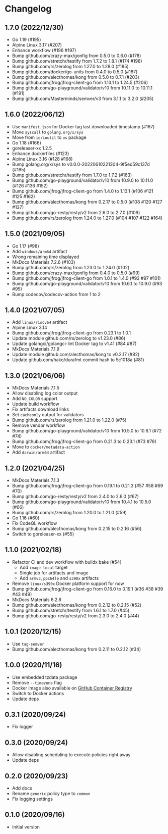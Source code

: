 # Changelog

## 1.7.0 (2022/12/30)

* Go 1.19 (#195)
* Alpine Linux 3.17 (#207)
* Enhance workflow (#196 #197)
* Bump github.com/crazy-max/gonfig from 0.5.0 to 0.6.0 (#178)
* Bump github.com/stretchr/testify from 1.7.2 to 1.8.1 (#174 #198)
* Bump github.com/rs/zerolog from 1.27.0 to 1.28.0 (#185)
* Bump github.com/docker/go-units from 0.4.0 to 0.5.0 (#187)
* Bump github.com/alecthomas/kong from 0.5.0 to 0.7.1 (#203)
* Bump github.com/jfrog/jfrog-client-go from 1.13.1 to 1.24.5 (#206)
* Bump github.com/go-playground/validator/v10 from 10.11.0 to 10.11.1 (#191)
* Bump github.com/Masterminds/semver/v3 from 3.1.1 to 3.2.0 (#205)

## 1.6.0 (2022/06/12)

* Use `manifest.json` for Docker tag last downloaded timestamp (#167)
* Move `syscall` to `golang.org/x/sys`
* Move from `io/ioutil` to `os` package
* Go 1.18 (#166)
* goreleaser-xx 1.2.5
* Enhance dockerfiles (#123)
* Alpine Linux 3.16 (#128 #168)
* Bump golang.org/x/sys to v0.0.0-20220610221304-9f5ed59c137d (#165)
* Bump github.com/stretchr/testify from 1.7.0 to 1.7.2 (#163)
* Bump github.com/go-playground/validator/v10 from 10.9.0 to 10.11.0 (#126 #136 #152)
* Bump github.com/jfrog/jfrog-client-go from 1.4.0 to 1.13.1 (#106 #121 #125 #162)
* Bump github.com/alecthomas/kong from 0.2.17 to 0.5.0 (#108 #120 #127 #137)
* Bump github.com/go-resty/resty/v2 from 2.6.0 to 2.7.0 (#109)
* Bump github.com/rs/zerolog from 1.24.0 to 1.27.0 (#104 #107 #122 #164)

## 1.5.0 (2021/09/05)

* Go 1.17 (#98)
* Add `windows/arm64` artifact
* Wrong remaining time displayed
* MkDocs Materials 7.2.6 (#103)
* Bump github.com/rs/zerolog from 1.23.0 to 1.24.0 (#102)
* Bump github.com/crazy-max/gonfig from 0.4.0 to 0.5.0 (#99)
* Bump github.com/jfrog/jfrog-client-go from 1.0.1 to 1.4.0 (#92 #97 #101)
* Bump github.com/go-playground/validator/v10 from 10.6.1 to 10.9.0 (#93 #95)
* Bump codecov/codecov-action from 1 to 2

## 1.4.0 (2021/07/05)

* Add `linux/riscv64` artifact
* Alpine Linux 3.14
* Bump github.com/jfrog/jfrog-client-go from 0.23.1 to 1.0.1
* Update module github.com/rs/zerolog to v1.23.0 (#86)
* Update golangci/golangci-lint Docker tag to v1.41 (#84 #87)
* MkDocs Materials 7.1.9
* Update module github.com/alecthomas/kong to v0.2.17 (#82)
* Update github.com/hako/durafmt commit hash to 5c1018a (#81)

## 1.3.0 (2021/06/06)

* MkDocs Materials 7.1.5
* Allow disabling log color output
* Add `NO_COLOR` support
* Update build workflow
* Fix artifacts download links
* Set `cacheonly` output for validators
* Bump github.com/rs/zerolog from 1.21.0 to 1.22.0 (#75)
* Remove vendor workflow
* Bump github.com/go-playground/validator/v10 from 10.5.0 to 10.6.1 (#72 #74)
* Bump github.com/jfrog/jfrog-client-go from 0.21.3 to 0.23.1 (#73 #78)
* Move to `docker/metadata-action`
* Add `darwin/arm64` artifact

## 1.2.0 (2021/04/25)

* MkDocs Materials 7.1.3
* Bump github.com/jfrog/jfrog-client-go from 0.19.1 to 0.21.3 (#57 #58 #69 #70)
* Bump github.com/go-resty/resty/v2 from 2.4.0 to 2.6.0 (#67)
* Bump github.com/go-playground/validator/v10 from 10.4.1 to 10.5.0 (#66)
* Bump github.com/rs/zerolog from 1.20.0 to 1.21.0 (#59)
* Go 1.16 (#60)
* Fix CodeQL workflow
* Bump github.com/alecthomas/kong from 0.2.15 to 0.2.16 (#56)
* Switch to goreleaser-xx (#55)

## 1.1.0 (2021/02/18)

* Refactor CI and dev workflow with buildx bake (#54)
    * Add `image-local` target
    * Single job for artifacts and image
    * Add `armv5`, `ppc64le` and `s390x` artifacts
* Remove `linux/s390x` Docker platform support for now
* Bump github.com/jfrog/jfrog-client-go from 0.16.0 to 0.19.1 (#36 #38 #39 #43 #49)
* MkDocs Materials 6.2.8
* Bump github.com/alecthomas/kong from 0.2.12 to 0.2.15 (#52)
* Bump github.com/stretchr/testify from 1.6.1 to 1.7.0 (#45)
* Bump github.com/go-resty/resty/v2 from 2.3.0 to 2.4.0 (#44)

## 1.0.1 (2020/12/15)

* Use `tag-semver`
* Bump github.com/alecthomas/kong from 0.2.11 to 0.2.12 (#34)

## 1.0.0 (2020/11/16)

* Use embedded tzdata package
* Remove `--timezone` flag
* Docker image also available on [GitHub Container Registry](https://github.com/users/crazy-max/packages/container/package/artifactory-cleanup)
* Switch to Docker actions
* Update deps

## 0.3.1 (2020/09/24)

* Fix logger

## 0.3.0 (2020/09/24)

* Allow disabling scheduling to execute policies right away
* Update deps

## 0.2.0 (2020/09/23)

* Add docs
* Rename `generic` policy type to `common`
* Fix logging settings

## 0.1.0 (2020/09/16)

* Initial version
